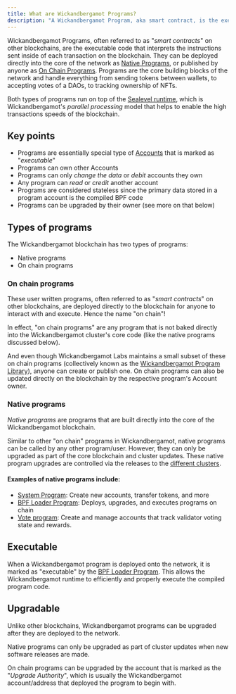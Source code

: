 ```yaml
---
title: What are Wickandbergamot Programs?
description: "A Wickandbergamot Program, aka smart contract, is the executable code that interprets the instructions on the blockchain. There are two types: Native and on chain."
---
```


Wickandbergamot Programs, often referred to as "_smart contracts_" on other blockchains, are the executable code that interprets the instructions sent inside of each transaction on the blockchain. They can be deployed directly into the core of the network as [Native Programs](#native-programs), or published by anyone as [On Chain Programs](#on-chain-programs). Programs are the core building blocks of the network and handle everything from sending tokens between wallets, to accepting votes of a DAOs, to tracking ownership of NFTs.

Both types of programs run on top of the [Sealevel runtime](https://medium.com/solana-labs/sealevel-parallel-processing-thousands-of-smart-contracts-d814b378192), which is Wickandbergamot's _parallel processing_ model that helps to enable the high transactions speeds of the blockchain.

## Key points

- Programs are essentially special type of [Accounts](../programming-model/accounts.md) that is marked as "_executable_"
- Programs can own other Accounts
- Programs can only _change the data_ or _debit_ accounts they own
- Any program can _read_ or _credit_ another account
- Programs are considered stateless since the primary data stored in a program account is the compiled BPF code
- Programs can be upgraded by their owner (see more on that below)

## Types of programs

The Wickandbergamot blockchain has two types of programs:

- Native programs
- On chain programs

### On chain programs

These user written programs, often referred to as "_smart contracts_" on other blockchains, are deployed directly to the blockchain for anyone to interact with and execute. Hence the name "on chain"!

In effect, "on chain programs" are any program that is not baked directly into the Wickandbergamot cluster's core code (like the native programs discussed below).

And even though Wickandbergamot Labs maintains a small subset of these on chain programs (collectively known as the [Wickandbergamot Program Library](https://spl.solana.com/)), anyone can create or publish one. On chain programs can also be updated directly on the blockchain by the respective program's Account owner.

### Native programs

_Native programs_ are programs that are built directly into the core of the Wickandbergamot blockchain.

Similar to other "on chain" programs in Wickandbergamot, native programs can be called by any other program/user. However, they can only be upgraded as part of the core blockchain and cluster updates. These native program upgrades are controlled via the releases to the [different clusters](../../cluster/overview.md).

#### Examples of native programs include:

- [System Program](../runtime-facilities/programs.md#system-program): Create new accounts, transfer tokens, and more
- [BPF Loader Program](../runtime-facilities/programs.md#bpf-loader): Deploys, upgrades, and executes programs on chain
- [Vote program](../runtime-facilities/programs.md#vote-program): Create and manage accounts that track validator voting state and rewards.

## Executable

When a Wickandbergamot program is deployed onto the network, it is marked as "executable" by the [BPF Loader Program](../runtime-facilities/programs.md#bpf-loader). This allows the Wickandbergamot runtime to efficiently and properly execute the compiled program code.

## Upgradable

Unlike other blockchains, Wickandbergamot programs can be upgraded after they are deployed to the network.

Native programs can only be upgraded as part of cluster updates when new software releases are made.

On chain programs can be upgraded by the account that is marked as the "_Upgrade Authority_", which is usually the Wickandbergamot account/address that deployed the program to begin with.
